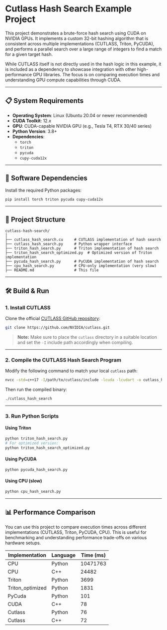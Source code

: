 # Cutlass Hash Search Example Project

This project demonstrates a brute-force hash search using CUDA on NVIDIA GPUs. It implements a custom 32-bit hashing algorithm that is consistent across multiple implementations (CUTLASS, Triton, PyCUDA), and performs a parallel search over a large range of integers to find a match for a given target hash.

While CUTLASS itself is not directly used in the hash logic in this example, it is included as a dependency to showcase integration with other high-performance GPU libraries. The focus is on comparing execution times and understanding GPU compute capabilities through CUDA.

---

## 📋 System Requirements

- **Operating System**: Linux (Ubuntu 20.04 or newer recommended)
- **CUDA Toolkit**: 12.x
- **GPU**: CUDA-capable NVIDIA GPU (e.g., Tesla T4, RTX 30/40 series)
- **Python Version**: 3.8+
- **Dependencies**:
  - `torch`
  - `triton`
  - `pycuda`
  - `cupy-cuda12x`

---

## 🧰 Software Dependencies

Install the required Python packages:

```bash
pip install torch triton pycuda cupy-cuda12x
```

---

## 🚀 Project Structure

```
cutlass-hash-search/
│
├── cutlass_hash_search.cu     # CUTLASS implementation of hash search
├── cutlass_hash_search.py     # Python wrapper interface
├── triton_hash_search.py      # Triton implementation of hash search
├── triton_hash_search_optimized.py  # Optimized version of Triton implementation
├── pycuda_hash_search.py      # PyCUDA implementation of hash search
├── cpu_hash_search.py         # CPU-only implementation (very slow)
├── README.md                  # This file
```

---

## 🛠️ Build & Run

### 1. Install CUTLASS

Clone the official [CUTLASS GitHub repository](https://github.com/NVIDIA/cutlass):

```bash
git clone https://github.com/NVIDIA/cutlass.git
```

> **Note:** Make sure to place the `cutlass` directory in a suitable location and set the `-I` include path accordingly when compiling.

---

### 2. Compile the CUTLASS Hash Search Program

Modify the following command to match your local `cutlass` path:

```bash
nvcc -std=c++17 -I/path/to/cutlass/include -lcuda -lcudart -o cutlass_hash_search cutlass_hash_search.cu
```

Then run the compiled binary:

```bash
./cutlass_hash_search
```

---

### 3. Run Python Scripts

#### Using Triton

```bash
python triton_hash_search.py
# For optimized version:
python triton_hash_search_optimized.py
```

#### Using PyCUDA

```bash
python pycuda_hash_search.py
```

#### Using CPU (slow)

```bash
python cpu_hash_search.py
```

---

## 📊 Performance Comparison

You can use this project to compare execution times across different implementations (CUTLASS, Triton, PyCUDA, CPU). This is useful for benchmarking and understanding performance trade-offs on various hardware setups.

| Implementation   | Language | Time (ms) |
| ---------------- | -------- | -------- |
| CPU              | Python   | 10471763 |
| CPU              | C++      | 24482    |
| Triton           | Python   | 3699     |
| Triton_optimized | Python   | 1831     |
| PyCuda           | Python   | 101      |
| CUDA             | C++      | 78       |
| Cutlass          | Python   | 76       |
| Cutlass          | C++      | 72       |
